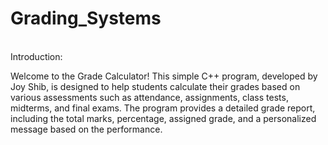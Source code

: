 # Grading_Systems
<br>
Introduction: 
<br>

Welcome to the Grade Calculator! This simple C++ program, developed by Joy Shib, is designed to help students calculate their grades based on various assessments such as attendance, assignments, class tests, midterms, and final exams. The program provides a detailed grade report, including the total marks, percentage, assigned grade, and a personalized message based on the performance.
<br>
